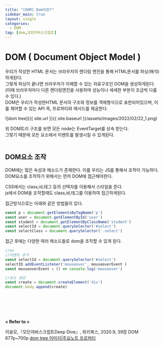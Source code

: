 ```yaml
---
title: "[DOM] Dom이란?"
sidebar_main: true
layout: single
categories: 
  - DOM  
tag: [dom,모던자바스크립트]
---
```




# DOM ( Document Object Model )

우리가 작성한 HTML 문서는 브라우저의 렌더링 엔진을 통해 HTML문서를 파싱(해석)하게된다.  
그렇게 파싱이 끝나면 브라우저가 이해할 수 있는 자료구조인 DOM을 생성하게된다.  
(이때 브라우저마다 다른 랜더링엔진을 사용하며 성능이나 세세한 부분이 조금씩 다를 수 있다.)  
DOM은 우리가 작성한HTML 문서의 구조와 정보를 객체형식으로 표현되어있으며, 이를 제어할 수 있는 API 즉, 프로퍼티와 메서드를 제공한다. 

![dom tree]({{ site.url }}{{ site.baseurl }}/assets/images/2022/02/22_1.png)

위 DOM트리 구조를 보면 모든 node는 EventTarget를 상속 받는다.    
그렇기 때문에 모든 요소에서 이벤트를 발생시킬 수 있게된다.  
<br />

## DOM요소 조작

DOM에는 많은 속성과 메소드가 존재한다. 이를 우리는 JS를 통해서 조작이 가능하다.  
DOM요소를 조작하기 위해서는 먼저 DOM에 접근해야한다.  

CSS에서는 class,id,태그 등의 선택자를 이용해서 스타일을 준다.  
js에서 DOM을 조작할때도 class,id,태그를 이용하여 접근하게된다.  

접근방식으로는 아래와 같은 방법들이 있다.  
```js
const p = document.getElementsByTagName('p')
const user = document.getElementById('user')
const student = document.getElementByClassName('student')
const selectId = document.querySelector('#select')
const selectClass = document.querySelector('.select')
```

접근 후에는 다양한 여러 메소드들로 dom을 조작할 수 있게 된다.
```js
//ex
//이벤트 추가
const selectId = document.querySelector('#select')
selectID.addEventListener('mouseover', mouseoverEvent )
const mouseoverEvent = () => console.log('mouseover')

//요소 생성
const create = document.createElement('div')
document.body.append(create)
```



<br /><br /><br /><br />

**< Refer to >**<br />

이웅모,『모던자바스크립트Deep Dive』, 위키북스, 2020.9, 39장 DOM 677p~700p
[dom tree 이미지|주요노트 프로퍼티](https://ko.javascript.info/basic-dom-node-properties)
